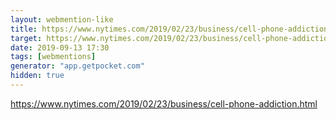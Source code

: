```yaml
---
layout: webmention-like
title: https://www.nytimes.com/2019/02/23/business/cell-phone-addiction.html
target: https://www.nytimes.com/2019/02/23/business/cell-phone-addiction.html
date: 2019-09-13 17:30
tags: [webmentions]
generator: "app.getpocket.com"
hidden: true
---
```


https://www.nytimes.com/2019/02/23/business/cell-phone-addiction.html